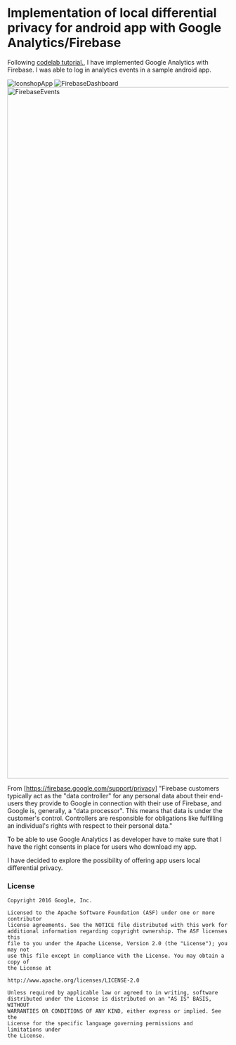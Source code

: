 # Implementation of local differential privacy for android app with  Google Analytics/Firebase

Following [codelab tutorial.](https://codelabs.developers.google.com/codelabs/firebase-analytics/index.html?index=..%2F..index#0), I have implemented Google Analytics with Firebase. I was able to log in analytics events in a sample android app.

![IconshopApp](https://user-images.githubusercontent.com/29640816/63233808-796c5c80-c1ef-11e9-99cb-39d18c93f8a8.gif)
![FirebaseDashboard](https://user-images.githubusercontent.com/29640816/63233817-84bf8800-c1ef-11e9-87d9-99c5e375adee.gif)
<img width="1574" alt="FirebaseEvents" src="https://user-images.githubusercontent.com/29640816/63233821-8d17c300-c1ef-11e9-90ac-62fade665b80.png">

From [https://firebase.google.com/support/privacy] "Firebase customers typically act as the "data controller" for any personal data about their end-users they provide to Google in connection with their use of Firebase, and Google is, generally, a "data processor".
This means that data is under the customer's control. Controllers are responsible for obligations like fulfilling an individual's rights with respect to their personal data."

To be able to use Google Analytics I as developer have to make sure that I have the right consents in place for users who download my app.

I have decided to explore the possibility of offering app users local differential privacy.



### License

```
Copyright 2016 Google, Inc.

Licensed to the Apache Software Foundation (ASF) under one or more contributor
license agreements. See the NOTICE file distributed with this work for
additional information regarding copyright ownership. The ASF licenses this
file to you under the Apache License, Version 2.0 (the "License"); you may not
use this file except in compliance with the License. You may obtain a copy of
the License at

http://www.apache.org/licenses/LICENSE-2.0

Unless required by applicable law or agreed to in writing, software
distributed under the License is distributed on an "AS IS" BASIS, WITHOUT
WARRANTIES OR CONDITIONS OF ANY KIND, either express or implied. See the
License for the specific language governing permissions and limitations under
the License.
```
